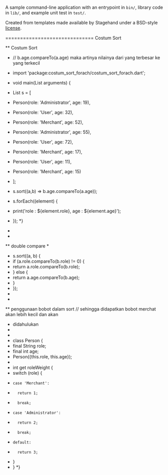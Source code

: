 A sample command-line application with an entrypoint in `bin/`, library code
in `lib/`, and example unit test in `test/`.

Created from templates made available by Stagehand under a BSD-style
[license](https://github.com/dart-lang/stagehand/blob/master/LICENSE).

============================== Costum Sort

** Costum Sort
 * // b.age.compareTo(a.age) maka artinya nilainya dari yang terbesar ke yang terkecil
 * import 'package:costum_sort_forach/costum_sort_forach.dart';

 * void main(List<String> arguments) {
 * List<Person> s = [
 *   Person(role: 'Administrator', age: 19),
 *   Person(role: 'User', age: 32),
 *   Person(role: 'Merchant', age: 52),
 *   Person(role: 'Administrator', age: 55),
 *   Person(role: 'User', age: 72),
 *   Person(role: 'Merchant', age: 17),
 *   Person(role: 'User', age: 11),
 *   Person(role: 'Merchant', age: 15)
 * ];
 * s.sort((a,b) => b.age.compareTo(a.age)); 
 * s.forEach((element) {
 *   print('role : ${element.role}, age : ${element.age}');
 * });
 *}
 *
 *
 ** double compare
  * 
  * s.sort((a, b) {
  *  if (a.role.compareTo(b.role) != 0) {
  *    return a.role.compareTo(b.role);
  *  } else {
  *    return a.age.compareTo(b.age);
  *  }
  * });
  *
  *
 ** penggunaan bobot dalam sort // sehingga didapatkan bobot merchat akan lebih kecil dan akan 
  * didahulukan
  * 
  *
  * class Person {
  * final String role;
  * final int age;
  * Person({this.role, this.age});
  *
  * int get roleWeight {
  *   switch (role) {
  *     case 'Merchant':
  *       return 1;
  *       break;
  *     case 'Administrator':
  *       return 2;
  *       break;
  *     default:
  *       return 3; 
  *   }
  * }
  *}


